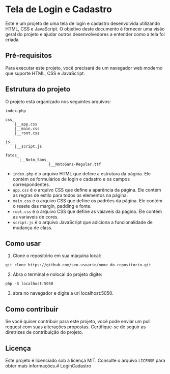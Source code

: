 # Tela de Login e Cadastro

Este é um projeto de uma tela de login e cadastro desenvolvida utilizando HTML, CSS e JavaScript. O objetivo deste documento é fornecer uma visão geral do projeto e ajudar outros desenvolvedores a entender como a tela foi criada.

## Pré-requisitos

Para executar este projeto, você precisará de um navegador web moderno que suporte HTML, CSS e JavaScript.

## Estrutura do projeto

O projeto está organizado nos seguintes arquivos:

```
index.php

css_
    |__app.css
    |__main.css
    |__root.css

js__
    |__script.js

fotes_
      |__Noto_Sans_
                   |__NotoSans-Regular.ttf

```

- `index.php` é o arquivo HTML que define a estrutura da página. Ele contém os formulários de login e cadastro e os campos correspondentes.
- `app.css` é o arquivo CSS que define a aparência da página. Ele contém as regras de estilo para todos os elementos na página.
- `main.css` é o arquivo CSS que define os padrões da página. Ele contém o resete das margin, padding e fonte.
- `root.css` é o arquivo CSS que define as vaiaveis da página. Ele contém as variaveis de cores.
- `script.js` é o arquivo JavaScript que adiciona a funcionalidade de mudança de class.

## Como usar

1. Clone o repositório em sua máquina local:

```
git clone https://github.com/seu-usuario/nome-do-repositorio.git
```

2. Abra o terminal e nolocal do projeto digite:
```
php -S localhost:5050
```

3. abra no navegador e digite a url localhost:5050.

## Como contribuir

Se você quiser contribuir para este projeto, você pode enviar um pull request com suas alterações propostas. Certifique-se de seguir as diretrizes de contribuição do projeto.

## Licença

Este projeto é licenciado sob a licença MIT. Consulte o arquivo `LICENSE` para obter mais informações.# LoginCadastro

